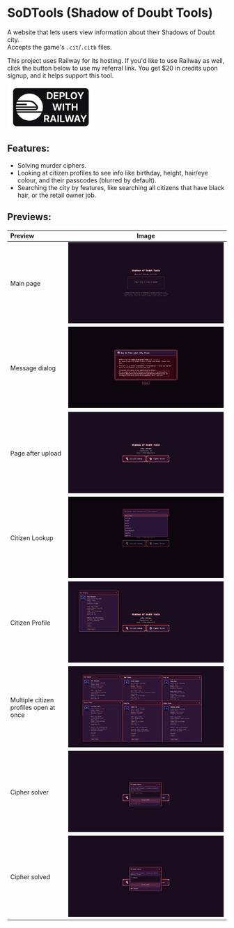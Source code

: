 # SoDTools (Shadow of Doubt Tools)
A website that lets users view information about their Shadows of Doubt city. \
Accepts the game's `.cit`/`.citb` files.

This project uses Railway for its hosting. If you'd like to use Railway as well, click the button below to use my referral link. You get $20 in credits upon signup, and it helps support this tool.
<br />

<a href="https://railway.com?referralCode=9s2V_A" target="_blank"><img src="/wiki/img/deploy-with-railway.png" width="200px"></a>

## Features:
- Solving murder ciphers.
- Looking at citizen profiles to see info like birthday, height, hair/eye colour, and their passcodes (blurred by default).
- Searching the city by features, like searching all citizens that have black hair, or the retail owner job.

## Previews:
| Preview | Image |
|:--|:--:|
| Main page | ![](/wiki/img/preview1.png) |
| Message dialog | ![](/wiki/img/preview2.png) |
| Page after upload | ![](/wiki/img/preview3.png) |
| Citizen Lookup | ![](/wiki/img/preview4.png) |
| Citizen Profile | ![](/wiki/img/preview5.png) |
| Multiple citizen profiles open at once | ![](/wiki/img/preview6.png) |
| Cipher solver | ![](/wiki/img/preview7.png) |
| Cipher solved | ![](/wiki/img/preview8.png) |
